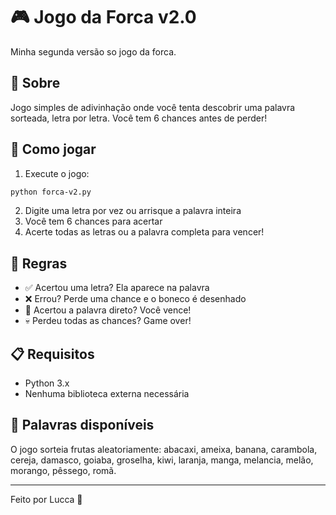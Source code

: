 # 🎮 Jogo da Forca v2.0

Minha segunda versão so jogo da forca.

## 📝 Sobre

Jogo simples de adivinhação onde você tenta descobrir uma palavra sorteada, letra por letra. Você tem 6 chances antes de perder!



## 🚀 Como jogar

1. Execute o jogo:
```bash
python forca-v2.py
```

2. Digite uma letra por vez ou arrisque a palavra inteira
3. Você tem 6 chances para acertar
4. Acerte todas as letras ou a palavra completa para vencer!

## 🎯 Regras

- ✅ Acertou uma letra? Ela aparece na palavra
- ❌ Errou? Perde uma chance e o boneco é desenhado
- 🎊 Acertou a palavra direto? Você vence!
- 💀 Perdeu todas as chances? Game over!

## 📋 Requisitos

- Python 3.x
- Nenhuma biblioteca externa necessária

## 🍎 Palavras disponíveis

O jogo sorteia frutas aleatoriamente:
abacaxi, ameixa, banana, carambola, cereja, damasco, goiaba, groselha, kiwi, laranja, manga, melancia, melão, morango, pêssego, romã.

---

Feito por Lucca 🎯
